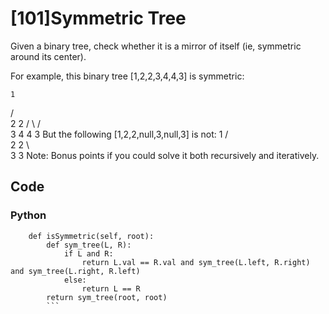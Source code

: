 # [101]Symmetric Tree

Given a binary tree, check whether it is a mirror of itself (ie, symmetric around its center).

For example, this binary tree [1,2,2,3,4,4,3] is symmetric:

    1
   / \
  2   2
 / \ / \
3  4 4  3
But the following [1,2,2,null,3,null,3] is not:
    1
   / \
  2   2
   \   \
   3    3
Note:
Bonus points if you could solve it both recursively and iteratively.

## Code

### Python

```class Solution(object):
    def isSymmetric(self, root):
        def sym_tree(L, R):
            if L and R:
                return L.val == R.val and sym_tree(L.left, R.right) and sym_tree(L.right, R.left)
            else:
                return L == R
        return sym_tree(root, root)
        ```



